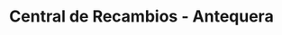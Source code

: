 ---
title: "Central de Recambios - Antequera"
url: /antequera/central-de-recambios-antequera/
shop: Autoteile
---